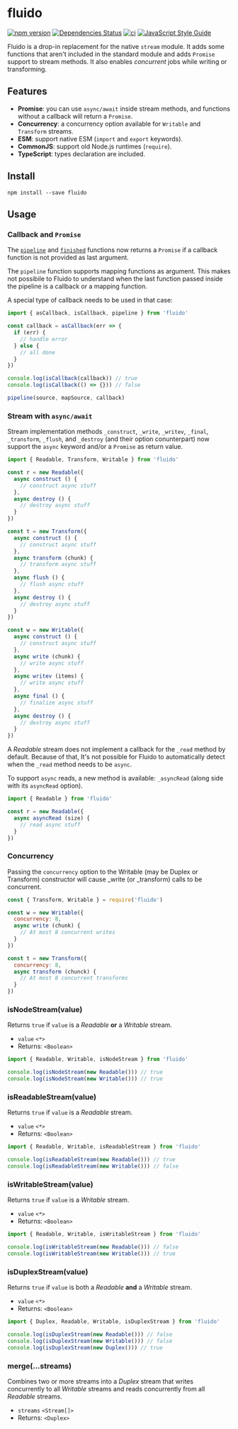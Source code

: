 # fluido

[![npm version](https://badge.fury.io/js/fluido.svg)](https://badge.fury.io/js/fluido)
[![Dependencies Status](https://david-dm.org/greguz/fluido.svg)](https://david-dm.org/greguz/fluido.svg)
[![ci](https://github.com/greguz/fluido/actions/workflows/ci.yaml/badge.svg?branch=master)](https://github.com/greguz/fluido/actions/workflows/ci.yaml)
[![JavaScript Style Guide](https://img.shields.io/badge/code_style-standard-brightgreen.svg)](https://standardjs.com)

Fluido is a drop-in replacement for the native `stream` module. It adds some functions that aren't included in the standard module and adds `Promise` support to stream methods. It also enables _concurrent_ jobs while writing or transforming.

## Features

- **Promise**: you can use `async/await` inside stream methods, and functions without a callback will return a `Promise`.
- **Concurrency**: a concurrency option available for `Writable` and `Transform` streams.
- **ESM**: support native ESM (`import` and `export` keywords).
- **CommonJS**: support old Node.js runtimes (`require`).
- **TypeScript**: types declaration are included.

## Install

```
npm install --save fluido
```

## Usage

### Callback and `Promise`

The [`pipeline`](https://nodejs.org/api/stream.html#streampipelinestreams-callback) and [`finished`](https://nodejs.org/api/stream.html#streamfinishedstream-options-callback) functions now returns a `Promise` if a callback function is not provided as last argument.

The `pipeline` function supports mapping functions as argument. This makes not possibile to Fluido to understand when the last function passed inside the pipeline is a callback or a mapping function.

A special type of callback needs to be used in that case:

```javascript
import { asCallback, isCallback, pipeline } from 'fluido'

const callback = asCallback(err => {
  if (err) {
    // handle error
  } else {
    // all done
  }
})

console.log(isCallback(callback)) // true
console.log(isCallback(() => {})) // false

pipeline(source, mapSource, callback)
```

### Stream with `async/await`

Stream implementation methods `_construct`, `_write`, `_writev`, `_final`, `_transform`, `_flush`, and `_destroy` (and their option conunterpart) now support the `async` keyword and/or a `Promise` as return value.

```javascript
import { Readable, Transform, Writable } from 'fluido'

const r = new Readable({
  async construct () {
    // construct async stuff
  },
  async destroy () {
    // destroy async stuff
  }
})

const t = new Transform({
  async construct () {
    // construct async stuff
  },
  async transform (chunk) {
    // transform async stuff
  },
  async flush () {
    // flush async stuff
  },
  async destroy () {
    // destroy async stuff
  }
})

const w = new Writable({
  async construct () {
    // construct async stuff
  },
  async write (chunk) {
    // write async stuff
  },
  async writev (items) {
    // write async stuff
  },
  async final () {
    // finalize async stuff
  },
  async destroy () {
    // destroy async stuff
  }
})
```

A _Readable_ stream does not implement a callback for the `_read` method by default. Because of that, It's not possible for Fluido to automatically detect when the `_read` method needs to be `async`.

To support `async` reads, a new method is available: `_asyncRead` (along side with its `asyncRead` option).

```javascript
import { Readable } from 'fluido'

const r = new Readable({
  async asyncRead (size) {
    // read async stuff
  }
})
```

### Concurrency

Passing the `concurrency` option to the Writable (may be Duplex or Transform) constructor will cause _write (or _transform) calls to be concurrent.

```javascript
const { Transform, Writable } = require('fluido')

const w = new Writable({
  concurrency: 8,
  async write (chunk) {
    // At most 8 concurrent writes
  }
})

const t = new Transform({
  concurrency: 8,
  async transform (chunck) {
    // At most 8 concurrent transforms
  }
})
```

### isNodeStream(value)

Returns `true` if `value` is a _Readable_ **or** a _Writable_ stream.

- `value` `<*>`
- Returns: `<Boolean>`

```javascript
import { Readable, Writable, isNodeStream } from 'fluido'

console.log(isNodeStream(new Readable())) // true
console.log(isNodeStream(new Writable())) // true
```

### isReadableStream(value)

Returns `true` if `value` is a _Readable_ stream.

- `value` `<*>`
- Returns: `<Boolean>`

```javascript
import { Readable, Writable, isReadableStream } from 'fluido'

console.log(isReadableStream(new Readable())) // true
console.log(isReadableStream(new Writable())) // false
```

### isWritableStream(value)

Returns `true` if `value` is a _Writable_ stream.

- `value` `<*>`
- Returns: `<Boolean>`

```javascript
import { Readable, Writable, isWritableStream } from 'fluido'

console.log(isWritableStream(new Readable())) // false
console.log(isWritableStream(new Writable())) // true
```

### isDuplexStream(value)

Returns `true` if `value` is both a _Readable_ **and** a _Writable_ stream.

- `value` `<*>`
- Returns: `<Boolean>`

```javascript
import { Duplex, Readable, Writable, isDuplexStream } from 'fluido'

console.log(isDuplexStream(new Readable())) // false
console.log(isDuplexStream(new Writable())) // false
console.log(isDuplexStream(new Duplex())) // true
```

### merge(...streams)

Combines two or more streams into a _Duplex_ stream that writes concurrently to all _Writable_ streams and reads concurrently from all _Readable_ streams.

- `streams` `<Stream[]>`
- Returns: `<Duplex>`

